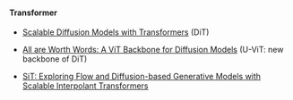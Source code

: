#### Transformer

- [Scalable Diffusion Models with Transformers](https://arxiv.org/abs/2212.09748) (DiT)

- [All are Worth Words: A ViT Backbone for Diffusion Models](https://arxiv.org/abs/2209.12152) (U-ViT: new backbone of DiT)

- [SiT: Exploring Flow and Diffusion-based Generative Models with Scalable Interpolant Transformers](https://arxiv.org/abs/2401.08740)
